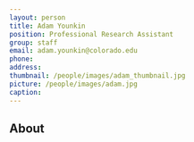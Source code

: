 ```yaml
---
layout: person
title: Adam Younkin
position: Professional Research Assistant
group: staff
email: adam.younkin@colorado.edu
phone:
address:
thumbnail: /people/images/adam_thumbnail.jpg
picture: /people/images/adam.jpg
caption:  
---
```



## About
